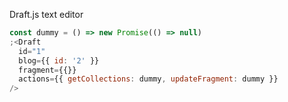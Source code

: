 Draft.js text editor

```js
const dummy = () => new Promise(() => null)
;<Draft
  id="1"
  blog={{ id: '2' }}
  fragment={{}}
  actions={{ getCollections: dummy, updateFragment: dummy }}
/>
```
